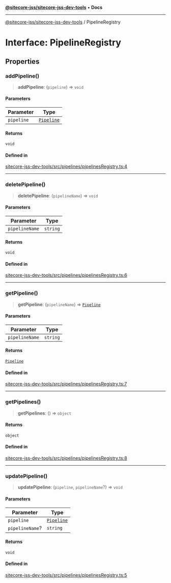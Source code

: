 [**@sitecore-jss/sitecore-jss-dev-tools**](../README.md) • **Docs**

***

[@sitecore-jss/sitecore-jss-dev-tools](../README.md) / PipelineRegistry

# Interface: PipelineRegistry

## Properties

### addPipeline()

> **addPipeline**: (`pipeline`) => `void`

#### Parameters

| Parameter | Type |
| ------ | ------ |
| `pipeline` | [`Pipeline`](Pipeline.md) |

#### Returns

`void`

#### Defined in

[sitecore-jss-dev-tools/src/pipelines/pipelinesRegistry.ts:4](https://github.com/Sitecore/jss/blob/410baa3185964545d070498517cd670bf4efc6d5/packages/sitecore-jss-dev-tools/src/pipelines/pipelinesRegistry.ts#L4)

***

### deletePipeline()

> **deletePipeline**: (`pipelineName`) => `void`

#### Parameters

| Parameter | Type |
| ------ | ------ |
| `pipelineName` | `string` |

#### Returns

`void`

#### Defined in

[sitecore-jss-dev-tools/src/pipelines/pipelinesRegistry.ts:6](https://github.com/Sitecore/jss/blob/410baa3185964545d070498517cd670bf4efc6d5/packages/sitecore-jss-dev-tools/src/pipelines/pipelinesRegistry.ts#L6)

***

### getPipeline()

> **getPipeline**: (`pipelineName`) => [`Pipeline`](Pipeline.md)

#### Parameters

| Parameter | Type |
| ------ | ------ |
| `pipelineName` | `string` |

#### Returns

[`Pipeline`](Pipeline.md)

#### Defined in

[sitecore-jss-dev-tools/src/pipelines/pipelinesRegistry.ts:7](https://github.com/Sitecore/jss/blob/410baa3185964545d070498517cd670bf4efc6d5/packages/sitecore-jss-dev-tools/src/pipelines/pipelinesRegistry.ts#L7)

***

### getPipelines()

> **getPipelines**: () => `object`

#### Returns

`object`

#### Defined in

[sitecore-jss-dev-tools/src/pipelines/pipelinesRegistry.ts:8](https://github.com/Sitecore/jss/blob/410baa3185964545d070498517cd670bf4efc6d5/packages/sitecore-jss-dev-tools/src/pipelines/pipelinesRegistry.ts#L8)

***

### updatePipeline()

> **updatePipeline**: (`pipeline`, `pipelineName`?) => `void`

#### Parameters

| Parameter | Type |
| ------ | ------ |
| `pipeline` | [`Pipeline`](Pipeline.md) |
| `pipelineName`? | `string` |

#### Returns

`void`

#### Defined in

[sitecore-jss-dev-tools/src/pipelines/pipelinesRegistry.ts:5](https://github.com/Sitecore/jss/blob/410baa3185964545d070498517cd670bf4efc6d5/packages/sitecore-jss-dev-tools/src/pipelines/pipelinesRegistry.ts#L5)
